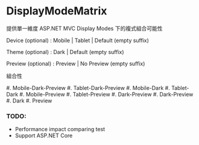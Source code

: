 # DisplayModeMatrix

提供單一維度 ASP.NET MVC Display Modes 下的複式組合可能性

Device (optional) : Mobile | Tablet | Default (empty suffix)

Theme (optional) : Dark | Default (empty suffix)

Preview (optional) : Preview | No Preview (empty suffix)

組合性

#. Mobile-Dark-Preview
#. Tablet-Dark-Preview
#. Mobile-Dark
#. Tablet-Dark
#. Mobile-Preview
#. Tablet-Preview
#. Dark-Preview
#. Dark-Preview
#. Dark
#. Preview


### TODO:

- Performance impact comparing test
- Support ASP.NET Core
